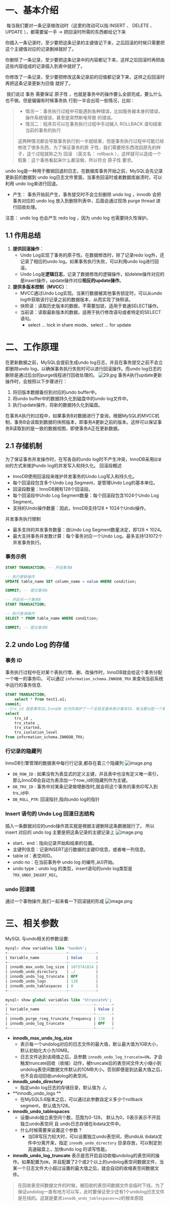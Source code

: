 # 一、基本介绍

​	每当我们要对一条记录做改动时（这里的改动可以指 INSERT 、 DELETE 、 UPDATE ），都需要留一手 -> 把回滚时所需的东西都给记下来

​	你插入一条记录时，至少要把这条记录的主键值记下来，之后回滚的时候只需要把这个主键值对应的记录删掉就好了。 

​	你删除了一条记录，至少要把这条记录中的内容都记下来，这样之后回滚时再把由这些内容组成的记录插入到表中就好了。

​	你修改了一条记录，至少要把修改这条记录前的旧值都记录下来，这样之后回滚时再把这条记录更新为旧值 就好了。

​	我们说过 事务 需要保证 原子性 ，也就是事务中的操作要么全部完成，要么什么也不做。但是偏偏有时候事务执 行到一半会出现一些情况，比如：

> - 情况一：事务执行过程中可能遇到各种错误，比如服务器本身的错误，操作系统错误，甚至是突然断电导致 的错误。
> - 情况二：程序员可以在事务执行过程中手动输入 ROLLBACK 语句结束当前的事务的执行
>
> 这两种情况都会导致事务执行到一半就结束，但是事务执行过程中可能已经修改了很多东西，为了保证事务的原 子性，我们需要把东西改回原先的样子，这个过程就称之为 回滚 （英文名： rollback ），这样就可以造成一个 假象：这个事务看起来什么都没做，所以符合 原子性 要求。

undo log是一种用于撤销回退的日志，在数据库事务开始之前，MySQL会先记录更新前的数据到 undo log日志文件里面，当事务回滚时或者数据库崩溃时，可以利用 undo log来进行回退。

- 产生： 事务开始前产生，事务提交时不会立刻删除 undo log ，innodb 会把事务对应的 undo log 放入到删除列表中，后面会通过现场 purge thread 进行回收处理。

注意： undo log 也会产生 redo log ，因为 undo log 也需要持久性保护。

## 1.1 作用总结

1.  **提供回滚操作**： 
    - Undo Log实现了事务的原子性。在数据修改时，除了记录redo log外，还记录了相应的undo log。如果事务执行失败，可以利用undo log进行回滚。
    - Undo Log是**逻辑日志**，记录了数据修改的逻辑操作，如delete操作对应的是insert操作，update操作对应**相反的update操作**。
2.  **提供多版本控制（MVCC）**： 
    - MVCC通过Undo Log实现。当某行数据被其他事务锁定时，可以从undo log中获取该行记录之前的数据版本，从而实现了快照读。
    - 快照读：读取历史版本的数据，不需要加锁，适用于普通SELECT操作。
    - 当前读：读取最新版本的数据，适用于执行修改语句或者特定的SELECT语句。
      - select ... lock in share mode、select ... for update

# 二、工作原理

在更新数据之前，MySQL会提前生成undo log日志，并且在事务提交之前不会立即删除undo log，以确保事务执行失败时可以进行回滚操作。而undo log日志的删除是通过后台的purge线程进行回收处理的。
![29.jpg](./assets/1712969823949-903ae48e-dbbf-44f5-bf2d-0d48dd3d7e42-20240422102650918.jpeg)
事务A执行update更新操作时，会按照以下步骤进行：

1. 将旧版本数据备份到对应的undo buffer中。
2. 将undo buffer中的数据持久化到磁盘中的undo log文件中。
3. 执行update操作，将新的数据持久化到磁盘。

在事务A执行的过程中，如果事务B对数据进行了查询，根据MySQL的MVCC机制，事务B会读取到数据的快照版本，即事务A更新之前的版本。这样可以保证事务B读取到的是一致的数据视图，即使事务A正在更新数据。

## 2.1 存储机制

为了保证事务并发操作时，在写各自的undo log时不产生冲突，InnoDB采用`回滚段`的方式来维护undo log的并发写入和持久化。
回滚段概述

- InnoDB使用回滚段来维护并发事务的Undo Log写入和持久化。
- 每个回滚段包含多个Undo Log Segment，是管理Undo Log的基本单位。
- 回滚段数量：InnoDB拥有128个回滚段。
- 每个回滚段中Undo Log Segment数量：每个回滚段包含1024个Undo Log Segment。
- 支持的Undo操作数量：因此，InnoDB支持128 * 1024个Undo操作。

并发事务执行限制

- 最多支持的并发事务数量：由Undo Log Segment数量决定，即128 * 1024。
- 最大支持事务并发数计算：每个事务对应一个Undo Log，最多支持131072个并发事务执行。

### 事务示例

```sql
START TRANSACTION; -- 开启事务A

-- 执行更新操作
UPDATE table_name SET column_name = value WHERE condition;

COMMIT; -- 提交事务A

-- 开启另一个事务B
START TRANSACTION;

-- 执行查询操作
SELECT * FROM table_name WHERE condition;

COMMIT; -- 提交事务B

```

## 2.2  undo Log 的存储

### 事务 ID

事务执行过程中在对某个表执行增、删、改操作时，InnoDB就会给这个事务分配一个唯一的事务ID。
可以通过 `information_schema.INNODB_TRX` 来查询当前系统中运行的事务信息.

```sql
START TRANSACTION;
	select * from test1.a1;
commit;
--trx_id 就是事务ID,InnoDB 在内存维护了一个全局变量来表示事务ID，每当要分配一个事务ID时，就获取这个变量值，然后把这个变量自增1
select 
	trx_id , 
	trx_state ,
    trx_started,
    trx_isolation_level
from information_schema.INNODB_TRX;
```

### 行记录的隐藏列

InnoDB引擎管理的数据表中每行行记录,都存在着三个隐藏列
![image.png](./assets/1713146290741-b5391793-7d52-4364-8daa-78048d7c1ce6-20240422102650874.png)

- `DB_ROW_ID` : 如果没有为表显式的定义主键，并且表中也没有定义唯一索引，那么InnoDB会自动为表添加一个row_id的隐藏列作为主键。
- `DB_TRX_ID` : 事务中对某条记录做增删改时,就会将这个事务的事务ID写入到trx_id中.
- `DB_ROLL_PTR`: 回滚指针,指向undo log的指针

### Insert 语句的 Undo Log 回滚日志结构

插入一条数据对应的undo操作其实就是根据主键删除这条数据就行了。
所以 insert 对应的 undo log 主要是把这条记录的主键记录上
![image.png](./assets/1713146388841-dbeff9e9-1ebb-4f31-b37e-767f30173309-20240422102650822.png)

- start、end：指向记录开始和结束的位置。
- 主键列信息：记录INSERT这行数据的主键ID信息，或者唯一列信息。
- table id：表空间ID。
- undo no：在当前事务中 undo log 的编号,从0开始。
- undo type：undo log 的类型，insert语句的undo log类型是 `TRX_UNDO_INSERT_REC`。

### undo 回滚链

通过一个事物操作,我们一起来看一下回滚链的形成
![image.png](./assets/1713146818594-81e8818f-0fc0-43d4-a298-de3efa3a10a7-20240422102651013.png)

# 三、相关参数

MySQL 与undo相关的参数设置:

```sql
mysql> show variables like '%undo%';
+--------------------------+------------+
| Variable_name            | Value      |
+--------------------------+------------+
| innodb_max_undo_log_size | 1073741824 |
| innodb_undo_directory    | ./         |
| innodb_undo_log_truncate | OFF        |
| innodb_undo_logs         | 128        |
| innodb_undo_tablespaces  | 0          |
+--------------------------+------------+

mysql> show global variables like '%truncate%';
+--------------------------------------+-------+
| Variable_name                        | Value |
+--------------------------------------+-------+
| innodb_purge_rseg_truncate_frequency | 128   |
| innodb_undo_log_truncate             | OFF   |
+--------------------------------------+-------+
```

-  **innodb_max_undo_log_size**
   - 表示每一个undolog对应的日志文件的最大值，默认最大值为1GB大小，默认初始化大小为10MB。
   - 日志文件达到该阈值之后，且参数 `innodb_undo_log_truncate=ON`，才会触发truncate回收（收缩）动作，被truncate后的表空间文件大小缩小到undolog表空间数据文件默认的1OMB大小。否则即便是到达最大值之后，也不会自动回收undolog的表空间。 
-  **innodb_undo_directory**
   - 指定undo log日志的存储目录，默认值为 ./。 
-  **innodb_undo_logs **
   - 在MySQL5.6版本之后，可以通过此参数自定义多少个rollback segment，默认值为128。 
-  **innodb_undo_tablespaces**
   - 设置undo独立表空间个数，范围为0-128， 默认为0，0表示表示不开启独立undo表空间 且 undo日志存储在ibdata文件中。
   - 什么时候需要来设置这个参数 ?
     - 当DB写压力较大时，可以设置独立undo表空间，把undo从 ibdata文件中分离开来，指定 `innodb_undo_directory` 目录存放，可以制定到高速磁盘上，加快undo log 的读写性能。 
-  **innodb_undo_log_truncate**
   表示是否开启自动收缩undolog的表空间的操作。如果配置为`ON`，并且配置了2个或2个以上的undolog表空间数据文件，当某一个日志文件大小超过设置的最大值之后，就会自动的收缩表空间数据文件。 

> 在回收表空间数据文件的时候，被回收的表空间数据文件会临时下线，为了保证undolog一直有地方可以写，此时要保证至少还有1个undolog日志文件是在线的。这就是要求`innodb_undo_tablespaces>=2`的根本原因

 
